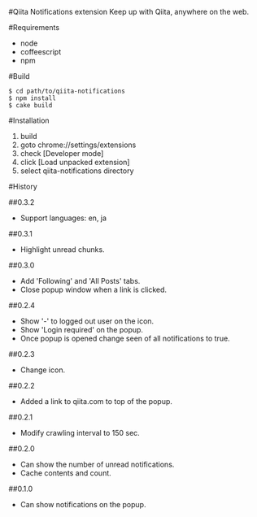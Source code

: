 #Qiita Notifications extension
Keep up with Qiita, anywhere on the web.

#Requirements

- node
- coffeescript
- npm

#Build

```shell
$ cd path/to/qiita-notifications
$ npm install
$ cake build
```

#Installation

1. build
2. goto chrome://settings/extensions
3. check [Developer mode]
4. click [Load unpacked extension]
5. select qiita-notifications directory

#History

##0.3.2

- Support languages: en, ja

##0.3.1

- Highlight unread chunks.

##0.3.0

- Add 'Following' and 'All Posts' tabs.
- Close popup window when a link is clicked.

##0.2.4

- Show '-' to logged out user on the icon.
- Show 'Login required' on the popup.
- Once popup is opened change seen of all notifications to true.

##0.2.3

- Change icon.

##0.2.2

- Added a link to qiita.com to top of the popup.

##0.2.1

- Modify crawling interval to 150 sec.

##0.2.0

- Can show the number of unread notifications.
- Cache contents and count.

##0.1.0

- Can show notifications on the popup.
